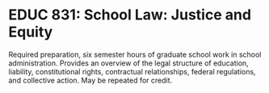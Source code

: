 # EDUC 831: School Law: Justice and Equity

Required preparation, six semester hours of graduate school work in school administration. Provides an overview of the legal structure of education, liability, constitutional rights, contractual relationships, federal regulations, and collective action. May be repeated for credit.